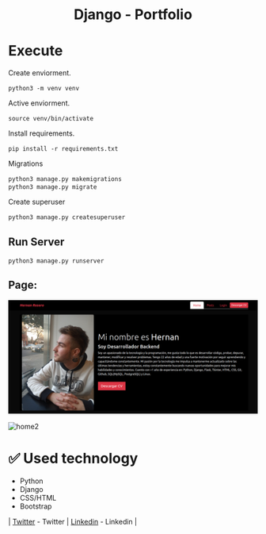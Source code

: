 <h1 align="center"> Django - Portfolio </h1>

# Execute

Create enviorment.

```
python3 -m venv venv
```

Active enviorment.

```
source venv/bin/activate
```

Install requirements.

```
pip install -r requirements.txt
```

Migrations

```
python3 manage.py makemigrations
python3 manage.py migrate
```

Create superuser

```
python3 manage.py createsuperuser
```

## Run Server

```
python3 manage.py runserver
```

## Page:

![home](./assets/Captura%20desde%202023-08-22%2009-01-04.png)

![home2](https://user-images.githubusercontent.com/103611875/223207629-bd15a846-0675-4f6b-b5d2-5242aa02ffcf.png)

# ✅ Used technology

- Python
- Django
- CSS/HTML
- Bootstrap

| [Twitter](https://twitter.com/hernagusdev) - Twitter | [Linkedin](https://www.linkedin.com/in/hernan-rosero/) - Linkedin |
